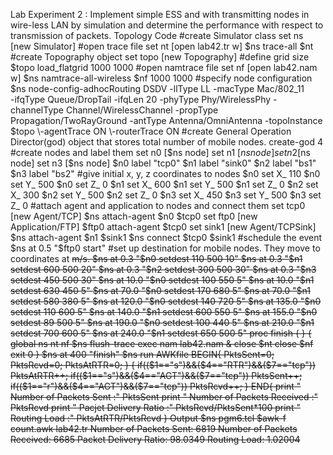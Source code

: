 Lab Experiment 2 :
 Implement simple ESS and with transmitting nodes in wire-less LAN by
 simulation and determine the performance with respect to transmission of packets.
 Topology
 Code
#create Simulator class
 set ns [new Simulator]
 #open trace file
 set nt [open lab42.tr w]
 $ns trace-all $nt
 #create Topography object
 set topo [new Topography]
 #define grid size
 $topo load_flatgrid 1000 1000
 #open namtrace file
 set nf [open lab42.nam w]
 $ns namtrace-all-wireless $nf 1000 1000
 #specify node configuration
 $ns node-config-adhocRouting DSDV \-llType LL \-macType Mac/802_11 \
-ifqType Queue/DropTail \-ifqLen 20 \-phyType Phy/WirelessPhy \-channelType Channel/WirelessChannel \-propType Propagation/TwoRayGround \-antType Antenna/OmniAntenna \-topoInstance $topo \-agentTrace ON \-routerTrace ON
 #create General Operation Director(god) object that stores total number of
 mobile nodes.
 create-god 4
 #create nodes and label them
 set n0 [$ns node]
 set n1 [$ns node]
 set n2 [$ns node]
 set n3 [$ns node]
 $n0 label "tcp0"
 $n1 label "sink0"
 $n2 label "bs1"
 $n3 label "bs2"
 #give initial x, y, z coordinates to nodes
 $n0 set X_ 110
 $n0 set Y_ 500
 $n0 set Z_ 0
 $n1 set X_ 600
 $n1 set Y_ 500
 $n1 set Z_ 0
 $n2 set X_ 300
 $n2 set Y_ 500
 $n2 set Z_ 0
 $n3 set X_ 450
 $n3 set Y_ 500
$n3 set Z_ 0
 #attach agent and application to nodes and connect them
 set tcp0 [new Agent/TCP]
 $ns attach-agent $n0 $tcp0
 set ftp0 [new Application/FTP]
 $ftp0 attach-agent $tcp0
 set sink1 [new Agent/TCPSink]
 $ns attach-agent $n1 $sink1
 $ns connect $tcp0 $sink1
 #schedule the event
 $ns at 0.5 "$ftp0 start"
 #set up destination for mobile nodes. They move to <x><y> coordinates at
 <s>m/s.
 $ns at 0.3 "$n0 setdest 110 500 10"
 $ns at 0.3 "$n1 setdest 600 500 20"
 $ns at 0.3 "$n2 setdest 300 500 30"
 $ns at 0.3 "$n3 setdest 450 500 30"
 $ns at 10.0 "$n0 setdest 100 550 5"
 $ns at 10.0 "$n1 setdest 630 450 5"
 $ns at 70.0 "$n0 setdest 170 680 5"
 $ns at 70.0 "$n1 setdest 580 380 5"
 $ns at 120.0 "$n0 setdest 140 720 5"
 $ns at 135.0 "$n0 setdest 110 600 5"
 $ns at 140.0 "$n1 setdest 600 550 5"
 $ns at 155.0 "$n0 setdest 89 500 5"
 $ns at 190.0 "$n0 setdest 100 440 5"
 $ns at 210.0 "$n1 setdest 700 600 5"
 $ns at 240.0 "$n1 setdest 650 500 5"
proc finish { } {
 global ns nt nf
 $ns flush-trace
 exec nam lab42.nam &
 close $nt
 close $nf
 exit 0
 }
 $ns at 400 "finish"
 $ns run
 AWKfile
 BEGIN{
 PktsSent=0;
 PktsRcvd=0;
 PktsAtRTR=0;
 }
 {
 if(($1=="s")&&($4=="RTR")&&($7=="tcp")) PktsAtRTR++;
 if(($1=="s")&&($4=="AGT")&&($7=="tcp")) PktsSent++;
 if(($1=="r")&&($4=="AGT")&&($7=="tcp")) PktsRcvd++;
 }
 END{
 print " Number of Packets Sent :" PktsSent
 print " Number of Packets Received :" PktsRcvd
 print " Pacjet Delivery Ratio :" PktsRcvd/PktsSent*100
 print " Routing Load :" PktsAtRTR/PktsRcvd
 }
Output
$ns pgm6.tcl
 $awk-f count.awk lab42.tr
 Number of Packets Sent: 6819
 Number of Packets Received: 6685
 Packet Delivery Ratio: 98.0349
 Routing Load: 1.02004
